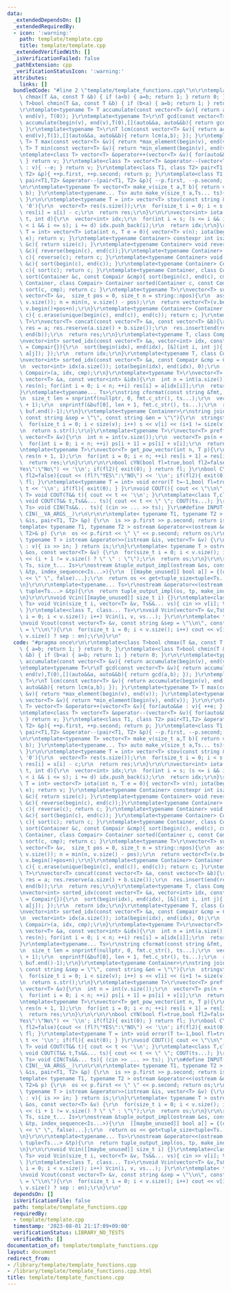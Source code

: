```yaml
---
data:
  _extendedDependsOn: []
  _extendedRequiredBy:
  - icon: ':warning:'
    path: template/template.cpp
    title: template/template.cpp
  _extendedVerifiedWith: []
  _isVerificationFailed: false
  _pathExtension: cpp
  _verificationStatusIcon: ':warning:'
  attributes:
    links: []
  bundledCode: "#line 2 \"template/template_functions.cpp\"\n\r\ntemplate<class T>bool\
    \ chmax(T &a, const T &b) { if (a<b) { a=b; return 1; } return 0; }\r\ntemplate<class\
    \ T>bool chmin(T &a, const T &b) { if (b<a) { a=b; return 1; } return 0; }\r\n\
    \r\ntemplate<typename T> T accumulate(const vector<T> &v){ return accumulate(begin(v),\
    \ end(v), T(0)); }\r\ntemplate<typename T>\r\nT gcd(const vector<T> &v){ return\
    \ accumulate(begin(v), end(v),T(0),[](auto&&a, auto&&b){ return gcd(a,b); });\
    \ }\r\ntemplate<typename T>\r\nT lcm(const vector<T> &v){ return accumulate(begin(v),\
    \ end(v),T(1),[](auto&&a, auto&&b){ return lcm(a,b); }); }\r\ntemplate<typename\
    \ T> T max(const vector<T> &v){ return *max_element(begin(v), end(v)); }\r\ntemplate<typename\
    \ T> T min(const vector<T> &v){ return *min_element(begin(v), end(v)); }\r\n\r\
    \ntemplate<class T> vector<T> &operator++(vector<T> &v){ for(auto&&e : v){ ++e;\
    \ } return v; }\r\ntemplate<class T> vector<T> &operator--(vector<T> &v){ for(auto&&e\
    \ : v){ --e; } return v; }\r\ntemplate<class T1, class T2> pair<T1,T2> &operator++(pair<T1,\
    \ T2> &p){ ++p.first, ++p.second; return p; }\r\ntemplate<class T1, class T2>\
    \ pair<T1,T2> &operator--(pair<T1, T2> &p){ --p.first, --p.second; return p; }\r\
    \n\r\ntemplate<typename T> vector<T> make_v(size_t a,T b){ return vector<T>(a,\
    \ b); }\r\ntemplate<typename... Ts> auto make_v(size_t a,Ts... ts){ return vector(a,make_v(ts...));\
    \ }\r\n\r\ntemplate<typename T = int> vector<T> stov(const string &s, char c =\
    \ '0'){\r\n  vector<T> res(s.size());\r\n  for(size_t i = 0; i < s.size(); ++i)\
    \ res[i] = s[i] - c;\r\n  return res;\r\n}\r\n\r\nvector<int> iota(int s, int\
    \ t, int d){\r\n  vector<int> idx;\r\n  for(int i = s; (s <= i && i < t) || (t\
    \ < i && i <= s); i += d) idx.push_back(i);\r\n  return idx;\r\n}\r\ntemplate<typename\
    \ T = int> vector<T> iota(int n, T e = 0){ vector<T> v(n); iota(begin(v), end(v),\
    \ e); return v; }\r\ntemplate<typename Container> constexpr int isz(const Container\
    \ &c){ return size(c); }\r\ntemplate<typename Container> void reverse(Container\
    \ &c){ reverse(begin(c), end(c));}\r\ntemplate<typename Container> Container reversed(Container\
    \ c){ reverse(c); return c; }\r\ntemplate<typename Container> void sort(Container\
    \ &c){ sort(begin(c), end(c)); }\r\ntemplate<typename Container> Container sorted(Container\
    \ c){ sort(c); return c; }\r\ntemplate<typename Container, class Compair> void\
    \ sort(Container &c, const Compair &cmp){ sort(begin(c), end(c), cmp); }\r\ntemplate<typename\
    \ Container, class Compair> Container sorted(Container c, const Compair &cmp){\
    \ sort(c, cmp); return c; }\r\ntemplate<typename T>\r\nvector<T> subvec(const\
    \ vector<T> &v,  size_t pos = 0, size_t n = string::npos){\r\n  assert(pos <=\
    \ v.size()); n = min(n, v.size() - pos);\r\n  return vector<T>(v.begin()+pos,\
    \ v.begin()+pos+n);\r\n}\r\ntemplate<typename Container> Container unique(Container\
    \ c){ c.erase(unique(begin(c), end(c)), end(c)); return c; }\r\ntemplate<typename\
    \ T>\r\nvector<T> concat(const vector<T> &a, const vector<T> &b){\r\n  vector<T>\
    \ res = a; res.reserve(a.size() + b.size());\r\n  res.insert(end(res), begin(b),\
    \ end(b));\r\n  return res;\r\n}\r\ntemplate<typename T, class Compair = less<T>>\r\
    \nvector<int> sorted_idx(const vector<T> &a, vector<int> idx, const Compair &cmp\
    \ = Compair{}){\r\n  sort(begin(idx), end(idx), [&](int i, int j){ return cmp(a[i],\
    \ a[j]); });\r\n  return idx;\r\n}\r\ntemplate<typename T, class Compair = less<T>>\r\
    \nvector<int> sorted_idx(const vector<T> &a, const Compair &cmp = Compair{}){\r\
    \n  vector<int> idx(a.size()); iota(begin(idx), end(idx), 0);\r\n  return sorted_idx<T,\
    \ Compair>(a, idx, cmp);\r\n}\r\ntemplate<typename T>\r\nvector<T> re_order(const\
    \ vector<T> &a, const vector<int> &idx){\r\n  int n = int(a.size());\r\n  vector<T>\
    \ res(n); for(int i = 0; i < n; ++i) res[i] = a[idx[i]];\r\n  return res;\r\n\
    }\r\ntemplate<typename... Ts>\r\nstring cformat(const string &fmt, Ts... ts){\r\
    \n  size_t len = snprintf(nullptr, 0, fmt.c_str(), ts...);\r\n  vector<char> buf(len\
    \ + 1);\r\n  snprintf(&buf[0], len + 1, fmt.c_str(), ts...);\r\n  return string(buf.begin(),\
    \ buf.end()-1);\r\n}\r\ntemplate<typename Container>\r\nstring join(const Container&v,\
    \ const string &sep = \"\", const string &en = \"\"){\r\n  stringstream s;\r\n\
    \  for(size_t i = 0; i < size(v); i++) s << v[i] << (i+1 != size(v) ? sep : en);\r\
    \n  return s.str();\r\n}\r\ntemplate<typename T>\r\nvector<T> preffix_sum(const\
    \ vector<T> &v){\r\n  int n = int(v.size());\r\n  vector<T> ps(n + 1, 0);\r\n\
    \  for(int i = 0; i < n; ++i) ps[i + 1] = ps[i] + v[i];\r\n  return ps;\r\n}\r\
    \ntemplate<typename T>\r\nvector<T> get_pow_vector(int n, T p){\r\n  vector<T>\
    \ res(n + 1, 1);\r\n  for(int i = 0; i < n; ++i) res[i + 1] = res[i] * p;\r\n\
    \  return res;\r\n}\r\n\r\n\r\nbool cYN(bool fl=true,bool fl2=false){cout << (fl?\"\
    Yes\":\"No\") << '\\n'; if(fl2){ exit(0); } return fl; }\r\nbool CYN(bool fl=true,bool\
    \ fl2=false){cout << (fl?\"YES\":\"NO\") << '\\n'; if(fl2){ exit(0); } return\
    \ fl; }\r\ntemplate<typename T = int> void error(T t=-1,bool fl=true){cout <<\
    \ t << '\\n'; if(fl){ exit(0); } }\r\nvoid COUT(){ cout << \"\\n\"; }\r\ntemplate<class\
    \ T> void COUT(T&& t){ cout << t << '\\n'; }\r\ntemplate<class T,class... Ts>\
    \ void COUT(T&& t,Ts&&... ts){ cout << t << \" \"; COUT(ts...); }\r\ntemplate<class...\
    \ Ts> void CIN(Ts&&... ts){ (cin >> ... >> ts); }\r\n#define INPUT(T, ...) T __VA_ARGS__;\
    \ CIN(__VA_ARGS__)\r\n\r\n\r\ntemplate< typename T1, typename T2 > istream &operator>>(istream\
    \ &is, pair<T1, T2> &p) {\r\n  is >> p.first >> p.second; return is;\r\n}\r\n\
    template< typename T1, typename T2 > ostream &operator<<(ostream &os, const pair<T1,\
    \ T2>& p) {\r\n  os << p.first << \" \" << p.second; return os;\r\n}\r\ntemplate<\
    \ typename T > istream &operator>>(istream &is, vector<T> &v) {\r\n  for(auto&&in\
    \ : v){ is >> in; } return is;\r\n}\r\ntemplate< typename T > ostream &operator<<(ostream\
    \ &os, const vector<T> &v) {\r\n  for(size_t i = 0; i < v.size(); i++) os << v[i]\
    \ << (i + 1 != v.size() ? \" \" : \"\");\r\n  return os;\r\n}\r\n\r\ntemplate<typename...\
    \ Ts, size_t... Is>\r\nostream &tuple_output_impl(ostream &os, const tuple<Ts...>\
    \ &tp, index_sequence<Is...>){\r\n  [[maybe_unused]] bool a[] = {(os << get<Is>(tp)\
    \ << \" \", false)...};\r\n  return os << get<tuple_size<tuple<Ts...>>::value-1>(tp);\r\
    \n}\r\n\r\ntemplate<typename... Ts>\r\nostream &operator<<(ostream &os, const\
    \ tuple<Ts...> &tp){\r\n  return tuple_output_impl(os, tp, make_index_sequence<tuple_size<tuple<Ts...>>::value-1>());\r\
    \n}\r\n\r\nvoid Vcin([[maybe_unused]] size_t i) {}\r\ntemplate<class T, class...\
    \ Ts> void Vcin(size_t i, vector<T> &v, Ts&&... vs){ cin >> v[i]; Vcin(i, vs...);\
    \ }\r\ntemplate<class T, class... Ts>\r\nvoid Vcin(vector<T> &v,Ts&&... vs){ for(size_t\
    \ i = 0; i < v.size(); i++) Vcin(i, v, vs...); }\r\n\r\ntemplate< typename T >\r\
    \nvoid Vcout(const vector<T> &v, const string &sep = \"\\n\", const string &en\
    \ = \"\\n\"){\r\n  for(size_t i = 0; i < v.size(); i++) cout << v[i] << (i+1 !=\
    \ v.size() ? sep : en);\r\n}\r\n"
  code: "#pragma once\r\n\r\ntemplate<class T>bool chmax(T &a, const T &b) { if (a<b)\
    \ { a=b; return 1; } return 0; }\r\ntemplate<class T>bool chmin(T &a, const T\
    \ &b) { if (b<a) { a=b; return 1; } return 0; }\r\n\r\ntemplate<typename T> T\
    \ accumulate(const vector<T> &v){ return accumulate(begin(v), end(v), T(0)); }\r\
    \ntemplate<typename T>\r\nT gcd(const vector<T> &v){ return accumulate(begin(v),\
    \ end(v),T(0),[](auto&&a, auto&&b){ return gcd(a,b); }); }\r\ntemplate<typename\
    \ T>\r\nT lcm(const vector<T> &v){ return accumulate(begin(v), end(v),T(1),[](auto&&a,\
    \ auto&&b){ return lcm(a,b); }); }\r\ntemplate<typename T> T max(const vector<T>\
    \ &v){ return *max_element(begin(v), end(v)); }\r\ntemplate<typename T> T min(const\
    \ vector<T> &v){ return *min_element(begin(v), end(v)); }\r\n\r\ntemplate<class\
    \ T> vector<T> &operator++(vector<T> &v){ for(auto&&e : v){ ++e; } return v; }\r\
    \ntemplate<class T> vector<T> &operator--(vector<T> &v){ for(auto&&e : v){ --e;\
    \ } return v; }\r\ntemplate<class T1, class T2> pair<T1,T2> &operator++(pair<T1,\
    \ T2> &p){ ++p.first, ++p.second; return p; }\r\ntemplate<class T1, class T2>\
    \ pair<T1,T2> &operator--(pair<T1, T2> &p){ --p.first, --p.second; return p; }\r\
    \n\r\ntemplate<typename T> vector<T> make_v(size_t a,T b){ return vector<T>(a,\
    \ b); }\r\ntemplate<typename... Ts> auto make_v(size_t a,Ts... ts){ return vector(a,make_v(ts...));\
    \ }\r\n\r\ntemplate<typename T = int> vector<T> stov(const string &s, char c =\
    \ '0'){\r\n  vector<T> res(s.size());\r\n  for(size_t i = 0; i < s.size(); ++i)\
    \ res[i] = s[i] - c;\r\n  return res;\r\n}\r\n\r\nvector<int> iota(int s, int\
    \ t, int d){\r\n  vector<int> idx;\r\n  for(int i = s; (s <= i && i < t) || (t\
    \ < i && i <= s); i += d) idx.push_back(i);\r\n  return idx;\r\n}\r\ntemplate<typename\
    \ T = int> vector<T> iota(int n, T e = 0){ vector<T> v(n); iota(begin(v), end(v),\
    \ e); return v; }\r\ntemplate<typename Container> constexpr int isz(const Container\
    \ &c){ return size(c); }\r\ntemplate<typename Container> void reverse(Container\
    \ &c){ reverse(begin(c), end(c));}\r\ntemplate<typename Container> Container reversed(Container\
    \ c){ reverse(c); return c; }\r\ntemplate<typename Container> void sort(Container\
    \ &c){ sort(begin(c), end(c)); }\r\ntemplate<typename Container> Container sorted(Container\
    \ c){ sort(c); return c; }\r\ntemplate<typename Container, class Compair> void\
    \ sort(Container &c, const Compair &cmp){ sort(begin(c), end(c), cmp); }\r\ntemplate<typename\
    \ Container, class Compair> Container sorted(Container c, const Compair &cmp){\
    \ sort(c, cmp); return c; }\r\ntemplate<typename T>\r\nvector<T> subvec(const\
    \ vector<T> &v,  size_t pos = 0, size_t n = string::npos){\r\n  assert(pos <=\
    \ v.size()); n = min(n, v.size() - pos);\r\n  return vector<T>(v.begin()+pos,\
    \ v.begin()+pos+n);\r\n}\r\ntemplate<typename Container> Container unique(Container\
    \ c){ c.erase(unique(begin(c), end(c)), end(c)); return c; }\r\ntemplate<typename\
    \ T>\r\nvector<T> concat(const vector<T> &a, const vector<T> &b){\r\n  vector<T>\
    \ res = a; res.reserve(a.size() + b.size());\r\n  res.insert(end(res), begin(b),\
    \ end(b));\r\n  return res;\r\n}\r\ntemplate<typename T, class Compair = less<T>>\r\
    \nvector<int> sorted_idx(const vector<T> &a, vector<int> idx, const Compair &cmp\
    \ = Compair{}){\r\n  sort(begin(idx), end(idx), [&](int i, int j){ return cmp(a[i],\
    \ a[j]); });\r\n  return idx;\r\n}\r\ntemplate<typename T, class Compair = less<T>>\r\
    \nvector<int> sorted_idx(const vector<T> &a, const Compair &cmp = Compair{}){\r\
    \n  vector<int> idx(a.size()); iota(begin(idx), end(idx), 0);\r\n  return sorted_idx<T,\
    \ Compair>(a, idx, cmp);\r\n}\r\ntemplate<typename T>\r\nvector<T> re_order(const\
    \ vector<T> &a, const vector<int> &idx){\r\n  int n = int(a.size());\r\n  vector<T>\
    \ res(n); for(int i = 0; i < n; ++i) res[i] = a[idx[i]];\r\n  return res;\r\n\
    }\r\ntemplate<typename... Ts>\r\nstring cformat(const string &fmt, Ts... ts){\r\
    \n  size_t len = snprintf(nullptr, 0, fmt.c_str(), ts...);\r\n  vector<char> buf(len\
    \ + 1);\r\n  snprintf(&buf[0], len + 1, fmt.c_str(), ts...);\r\n  return string(buf.begin(),\
    \ buf.end()-1);\r\n}\r\ntemplate<typename Container>\r\nstring join(const Container&v,\
    \ const string &sep = \"\", const string &en = \"\"){\r\n  stringstream s;\r\n\
    \  for(size_t i = 0; i < size(v); i++) s << v[i] << (i+1 != size(v) ? sep : en);\r\
    \n  return s.str();\r\n}\r\ntemplate<typename T>\r\nvector<T> preffix_sum(const\
    \ vector<T> &v){\r\n  int n = int(v.size());\r\n  vector<T> ps(n + 1, 0);\r\n\
    \  for(int i = 0; i < n; ++i) ps[i + 1] = ps[i] + v[i];\r\n  return ps;\r\n}\r\
    \ntemplate<typename T>\r\nvector<T> get_pow_vector(int n, T p){\r\n  vector<T>\
    \ res(n + 1, 1);\r\n  for(int i = 0; i < n; ++i) res[i + 1] = res[i] * p;\r\n\
    \  return res;\r\n}\r\n\r\n\r\nbool cYN(bool fl=true,bool fl2=false){cout << (fl?\"\
    Yes\":\"No\") << '\\n'; if(fl2){ exit(0); } return fl; }\r\nbool CYN(bool fl=true,bool\
    \ fl2=false){cout << (fl?\"YES\":\"NO\") << '\\n'; if(fl2){ exit(0); } return\
    \ fl; }\r\ntemplate<typename T = int> void error(T t=-1,bool fl=true){cout <<\
    \ t << '\\n'; if(fl){ exit(0); } }\r\nvoid COUT(){ cout << \"\\n\"; }\r\ntemplate<class\
    \ T> void COUT(T&& t){ cout << t << '\\n'; }\r\ntemplate<class T,class... Ts>\
    \ void COUT(T&& t,Ts&&... ts){ cout << t << \" \"; COUT(ts...); }\r\ntemplate<class...\
    \ Ts> void CIN(Ts&&... ts){ (cin >> ... >> ts); }\r\n#define INPUT(T, ...) T __VA_ARGS__;\
    \ CIN(__VA_ARGS__)\r\n\r\n\r\ntemplate< typename T1, typename T2 > istream &operator>>(istream\
    \ &is, pair<T1, T2> &p) {\r\n  is >> p.first >> p.second; return is;\r\n}\r\n\
    template< typename T1, typename T2 > ostream &operator<<(ostream &os, const pair<T1,\
    \ T2>& p) {\r\n  os << p.first << \" \" << p.second; return os;\r\n}\r\ntemplate<\
    \ typename T > istream &operator>>(istream &is, vector<T> &v) {\r\n  for(auto&&in\
    \ : v){ is >> in; } return is;\r\n}\r\ntemplate< typename T > ostream &operator<<(ostream\
    \ &os, const vector<T> &v) {\r\n  for(size_t i = 0; i < v.size(); i++) os << v[i]\
    \ << (i + 1 != v.size() ? \" \" : \"\");\r\n  return os;\r\n}\r\n\r\ntemplate<typename...\
    \ Ts, size_t... Is>\r\nostream &tuple_output_impl(ostream &os, const tuple<Ts...>\
    \ &tp, index_sequence<Is...>){\r\n  [[maybe_unused]] bool a[] = {(os << get<Is>(tp)\
    \ << \" \", false)...};\r\n  return os << get<tuple_size<tuple<Ts...>>::value-1>(tp);\r\
    \n}\r\n\r\ntemplate<typename... Ts>\r\nostream &operator<<(ostream &os, const\
    \ tuple<Ts...> &tp){\r\n  return tuple_output_impl(os, tp, make_index_sequence<tuple_size<tuple<Ts...>>::value-1>());\r\
    \n}\r\n\r\nvoid Vcin([[maybe_unused]] size_t i) {}\r\ntemplate<class T, class...\
    \ Ts> void Vcin(size_t i, vector<T> &v, Ts&&... vs){ cin >> v[i]; Vcin(i, vs...);\
    \ }\r\ntemplate<class T, class... Ts>\r\nvoid Vcin(vector<T> &v,Ts&&... vs){ for(size_t\
    \ i = 0; i < v.size(); i++) Vcin(i, v, vs...); }\r\n\r\ntemplate< typename T >\r\
    \nvoid Vcout(const vector<T> &v, const string &sep = \"\\n\", const string &en\
    \ = \"\\n\"){\r\n  for(size_t i = 0; i < v.size(); i++) cout << v[i] << (i+1 !=\
    \ v.size() ? sep : en);\r\n}\r\n"
  dependsOn: []
  isVerificationFile: false
  path: template/template_functions.cpp
  requiredBy:
  - template/template.cpp
  timestamp: '2023-08-01 21:17:09+09:00'
  verificationStatus: LIBRARY_NO_TESTS
  verifiedWith: []
documentation_of: template/template_functions.cpp
layout: document
redirect_from:
- /library/template/template_functions.cpp
- /library/template/template_functions.cpp.html
title: template/template_functions.cpp
---
```

